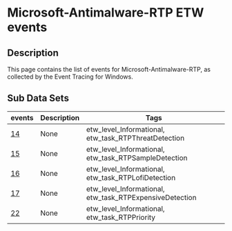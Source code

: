 # Microsoft-Antimalware-RTP ETW events

## Description
This page contains the list of events for Microsoft-Antimalware-RTP, as collected by the Event Tracing for Windows.

## Sub Data Sets
|events|Description|Tags|
|---|---|---|
|[14](events/event-14.md)|None|etw_level_Informational, etw_task_RTPThreatDetection|
|[15](events/event-15.md)|None|etw_level_Informational, etw_task_RTPSampleDetection|
|[16](events/event-16.md)|None|etw_level_Informational, etw_task_RTPLofiDetection|
|[17](events/event-17.md)|None|etw_level_Informational, etw_task_RTPExpensiveDetection|
|[22](events/event-22.md)|None|etw_level_Informational, etw_task_RTPPriority|
